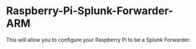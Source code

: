 # Raspberry-Pi-Splunk-Forwarder-ARM
This will allow you to configure your Raspberry Pi to be a Splunk Forwarder.
